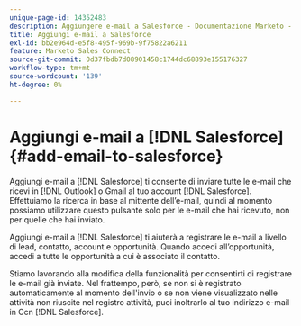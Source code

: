 ```yaml
---
unique-page-id: 14352483
description: Aggiungere e-mail a Salesforce - Documentazione Marketo - Documentazione del prodotto
title: Aggiungi e-mail a Salesforce
exl-id: bb2e964d-e5f8-495f-969b-9f75822a6211
feature: Marketo Sales Connect
source-git-commit: 0d37fbdb7d08901458c1744dc68893e155176327
workflow-type: tm+mt
source-wordcount: '139'
ht-degree: 0%

---
```


# Aggiungi e-mail a [!DNL Salesforce] {#add-email-to-salesforce}

Aggiungi e-mail a [!DNL Salesforce] ti consente di inviare tutte le e-mail che ricevi in [!DNL Outlook] o Gmail al tuo account [!DNL Salesforce]. Effettuiamo la ricerca in base al mittente dell’e-mail, quindi al momento possiamo utilizzare questo pulsante solo per le e-mail che hai ricevuto, non per quelle che hai inviato.

Aggiungi e-mail a [!DNL Salesforce] ti aiuterà a registrare le e-mail a livello di lead, contatto, account e opportunità. Quando accedi all’opportunità, accedi a tutte le opportunità a cui è associato il contatto.

Stiamo lavorando alla modifica della funzionalità per consentirti di registrare le e-mail già inviate. Nel frattempo, però, se non si è registrato automaticamente al momento dell&#39;invio o se non viene visualizzato nelle attività non riuscite nel registro attività, puoi inoltrarlo al tuo indirizzo e-mail in Ccn [!DNL Salesforce].
